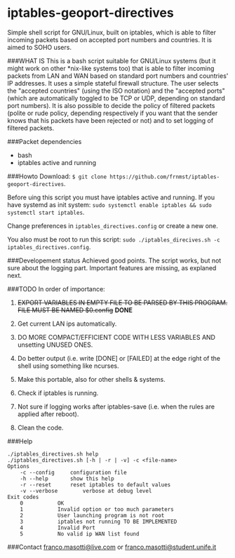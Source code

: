 # iptables-geoport-directives
Simple shell script for GNU/Linux, built on iptables, which is able to filter 
incoming packets based on accepted port numbers and countries. It is aimed to 
SOHO users.

###WHAT IS
This is a bash script suitable for GNU/Linux systems (but it might work on 
other *nix-like systems too) that is able to filter incoming packets from LAN 
and WAN based on standard port numbers and countries' IP addresses. It uses a 
simple stateful firewall structure. The user selects the "accepted countries" 
(using the ISO notation) and the "accepted ports" (which are automatically 
toggled to be TCP or UDP, depending on standard port numbers). It is also 
possible to decide the policy of filtered packets (polite or rude policy, 
depending respectively if you want that the sender knows that his packets have 
been rejected or not) and to set logging of filtered packets.

###Packet dependencies
- bash
- iptables active and running

###Howto
Download: `$ git clone https://github.com/frnmst/iptables-geoport-directives`.

Before uing this script you must have iptables active and running.
If you have systemd as init system: `sudo systemctl enable iptables && sudo systemctl start iptables`.

Change preferences in `iptables_directives.config` or create a new one.

You also must be root to run this script: `sudo ./iptables_direcives.sh -c iptables_directives.config`.

###Developement status
Achieved good points. The script works, but not sure about the logging part. 
Important features are missing, as explaned next.

###TODO
In order of importance:

1. ~~EXPORT VARIABLES IN EMPTY FILE TO BE PARSED BY THIS PROGRAM. FILE MUST BE 
   NAMED $0.config~~ **DONE**

2. Get current LAN ips automatically.

3. DO MORE COMPACT/EFFICIENT CODE WITH LESS VARIABLES AND unsetting UNUSED ONES.

4. Do better output (i.e. write [DONE] or [FAILED] at the edge right of the 
   shell using something like ncurses.

5. Make this portable, also for other shells & systems.

6. Check if iptables is running.

7. Not sure if logging works after iptables-save (i.e. when the rules 
   are applied after reboot).

8. Clean the code.

###Help
```
./iptables_directives.sh help
./iptables_directives.sh [-h | -r | -v] -c <file-name>
Options
	-c --config		configuration file
	-h --help		show this help
	-r --reset		reset iptables to default values
	-v --verbose		verbose at debug level
Exit codes
	0			OK
	1			Invalid option or too much parameters
	2			User launching program is not root
	3			iptables not running TO BE IMPLEMENTED
	4			Invalid Port
	5			No valid ip WAN list found
```

###Contact
franco.masotti@live.com or franco.masotti@student.unife.it
